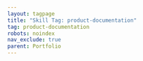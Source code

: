 ```yaml
---
layout: tagpage
title: "Skill Tag: product-documentation"
tag: product-documentation
robots: noindex
nav_exclude: true
parent: Portfolio
---
```

